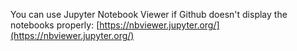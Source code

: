 You can use Jupyter Notebook Viewer if Github doesn't display the notebooks properly:
[https://nbviewer.jupyter.org/](https://nbviewer.jupyter.org/)
